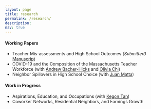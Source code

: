 ```yaml
---
layout: page
title: research
permalink: /research/
description: 
nav: true
---
```


#### Working Papers
<ul>
<li> Teacher Mis-assessments and High School Outcomes <em> (Submitted) </em> </li> <a href="{{ site.baseurl }}/assets/pdf/Manuscript.pdf" target="_blank">Manuscript</a>

<li> COVID-19 and the Composition of the Massachusetts Teacher Workforce (with <a href="https://www.andrewbacherhicks.com/home" target="_blank">Andrew Bacher-Hicks</a> and <a href="https://www.oliviachi.com" target="_blank">Olivia Chi</a>)</li>

<li> Neighbor Spillovers in High School Choice (with <a href="https://jjmatta.github.io" target="_blank">Juan Matta</a>)</li>
</ul>


#### Work in Progress
<ul>
<li> Aspirations, Education, and Occupations (with <a href="https://sites.google.com/site/kegontantk/" target="_blank">Kegon Tan</a>) </li> 

<li> Coworker Networks, Residential Neighbors, and Earnings Growth </li>
</ul>





